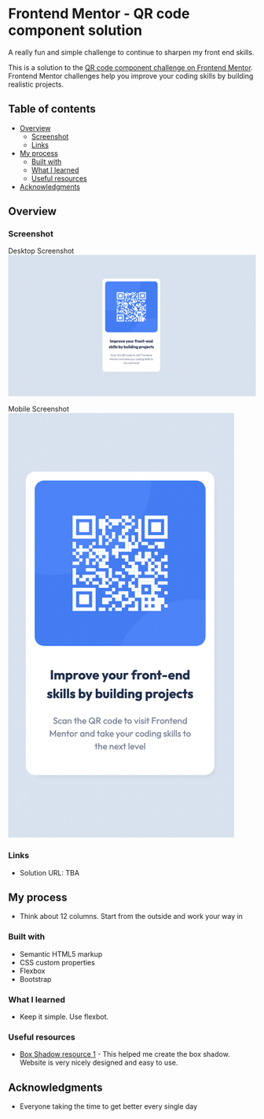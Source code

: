 # Frontend Mentor - QR code component solution

A really fun and simple challenge to continue to sharpen my front end skills. 

This is a solution to the [QR code component challenge on Frontend Mentor](https://www.frontendmentor.io/challenges/qr-code-component-iux_sIO_H). Frontend Mentor challenges help you improve your coding skills by building realistic projects. 

## Table of contents

- [Overview](#overview)
  - [Screenshot](#screenshot)
  - [Links](#links)
- [My process](#my-process)
  - [Built with](#built-with)
  - [What I learned](#what-i-learned)
  - [Useful resources](#useful-resources)
- [Acknowledgments](#acknowledgments)

## Overview

### Screenshot
Desktop Screenshot
![](./images/final-desktop.png)

Mobile Screenshot
![](./images/final-mobile.png)


### Links

- Solution URL: TBA

## My process
- Think about 12 columns. Start from the outside and work your way in 

### Built with

- Semantic HTML5 markup
- CSS custom properties
- Flexbox
- Bootstrap

### What I learned
- Keep it simple. Use flexbot. 

### Useful resources

- [Box Shadow resource 1](https://box-shadow.dev/) - This helped me create the box shadow. Website is very nicely designed and easy to use.


## Acknowledgments
- Everyone taking the time to get better every single day
